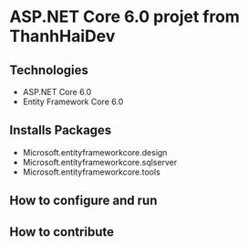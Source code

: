 # ASP.NET Core 6.0 projet from ThanhHaiDev
## Technologies
- ASP.NET Core 6.0
- Entity Framework Core 6.0
## Installs Packages
- Microsoft.entityframeworkcore.design
- Microsoft.entityframeworkcore.sqlserver
- Microsoft.entityframeworkcore.tools
## How to configure and run
## How to contribute
